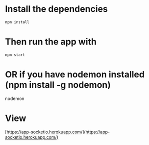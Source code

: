 # Install the dependencies

 ```sh
 npm install
 ```

# Then run the app with

 ```sh
 npm start
 ```
# OR if you have nodemon installed (npm install -g nodemon)
nodemon

# View

[https://app-socketio.herokuapp.com/](https://app-socketio.herokuapp.com/)


